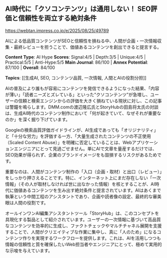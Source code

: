 ## AI時代に「クソコンテンツ」は通用しない！ SEO評価と信頼性を両立する絶対条件

https://webtan.impress.co.jp/e/2025/08/25/49789

AIによる低品質コンテンツがSEOと信頼性を損ねる中、人間が企画・一次情報収集・最終レビューを担うことで、価値あるコンテンツを創出できると提言する。

**Content Type**: AI Hype
**Scores**: Signal:4/5 | Depth:3/5 | Unique:4/5 | Practical:5/5 | Anti-Hype:5/5
**Main Journal**: 86/100 | **Annex Potential**: 87/100 | **Overall**: 84/100

**Topics**: [[生成AI, SEO, コンテンツ品質, 一次情報, 人間とAIの役割分担]]

AIの普及により誰もが容易にコンテンツを発信できるようになった結果、「内容が薄い」「読者ニーズとズレている」といった“クソコンテンツ”が急増し、ユーザーの信頼と検索エンジンからの評価を大きく損ねている現状に対し、この記事は警鐘を鳴らします。DMM.comの渡辺隆広氏とStoryHubの田島将太氏の対談は、生成AI時代のコンテンツ制作において「何が起きていて、なぜそれが重要なのか」を深く掘り下げています。

Googleの検索品質評価ガイドラインが、AI生成であっても「オリジナリティ」と「十分な労力」を評価する一方、「大量生成されたコンテンツの不正使用（Scaled Content Abuse）」を明確に否定していることは、Webアプリケーションエンジニアにとって見過ごせません。単にAIで文章を量産するだけでは、SEO効果が得られず、企業のブランドイメージをも毀損するリスクがあるためです。

重要なのは、人間がコンテンツ制作の「入口（企画・取材）と出口（レビュー）」をしっかり押さえることです。特に、インターネット上にまだ存在しない「一次情報」（その人が取材しなければ世に出なかった情報）を核とすることが、AI時代に価値あるコンテンツを生み出す絶対条件と提言されています。AIはあくまで執筆という中間工程のアシスタントであり、企画や読者像の設定、最終的な審美眼は人間の役割です。

オールインワンAI編集アシスタントツール「StoryHub」は、このコンセプトを具現化する製品として紹介されています。ユーザーの一次情報に基づいて高品質なコンテンツを効率的に生成し、ファクトチェックやマルチチャネル展開を支援することで、人間がクリエイティブな作業に集中し、真に「人のため」になるコンテンツ作りを実現するワークフローを提供します。これは、AIを活用しつつも情報の信頼性と質を確保したいWeb担当者やエンジニアにとって、極めて実用的な示唆を与えています。
